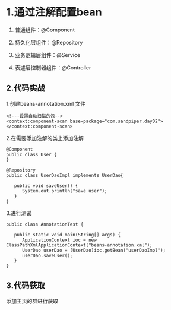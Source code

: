 # 1.通过注解配置bean

1) 普通组件：@Component

2) 持久化层组件：@Repository

3) 业务逻辑层组件：@Service

4) 表述层控制器组件：@Controller

## 2.代码实战

1.创建beans-annotation.xml 文件

```
<!---设置自动扫描的包-->
<context:component-scan base-package="com.sandpiper.day02"></context:component-scan>
```

2.在需要添加注解的类上添加注解

```
@Component
public class User {
}
```

```
@Repository
public class UserDaoImpl implements UserDao{

   public void saveUser() {
      System.out.println("save user");
   }
}
```

3.进行测试

```
public class AnnotationTest {

   public static void main(String[] args) {
      ApplicationContext ioc = new ClassPathXmlApplicationContext("beans-annotation.xml");
      UserDao userDao = (UserDao)ioc.getBean("userDaoImpl");
      userDao.saveUser();
   }
}
```

## 3.代码获取

添加主页的群进行获取